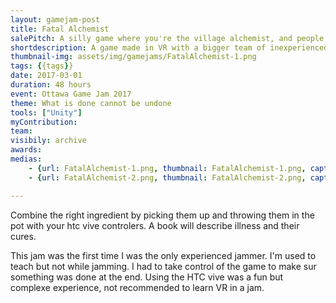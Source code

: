 ```yaml
---
layout: gamejam-post
title: Fatal Alchemist
salePitch: A silly game where you're the village alchemist, and people come to see you to cure their illnesses. However, you have to figure out their correct ailment and ingredients for the remedy, quickly enough, or the villagers will suffer side effects that cannot be undone.
shortdescription: A game made in VR with a bigger team of inexperienced jammers.
thumbnail-img: assets/img/gamejams/FatalAlchemist-1.png
tags: {{tags}}
date: 2017-03-01
duration: 48 hours
event: Ottawa Game Jam 2017
theme: What is done cannot be undone
tools: ["Unity"]
myContribution: 
team: 
visibily: archive
awards: 
medias: 
    - {url: FatalAlchemist-1.png, thumbnail: FatalAlchemist-1.png, caption: "Hand taking an ingredient."}
    - {url: FatalAlchemist-2.png, thumbnail: FatalAlchemist-2.png, caption: "Looking outside."}

---
```

Combine the right ingredient by picking them up and throwing them in the pot with your htc vive controlers. A book will describe illness and their cures.

This jam was the first time I was the only experienced jammer. I'm used to teach but not while jamming. I had to take control of the game to make sur something was done at the end. Using the HTC vive was a fun but complexe experience, not recommended to learn VR in a jam.